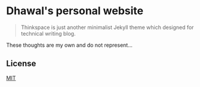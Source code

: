 # Dhawal's personal website

> Thinkspace is just another minimalist Jekyll theme which designed for technical writing blog.

These thoughts are my own and do not represent…

## License

[MIT](LICENSE.md)
